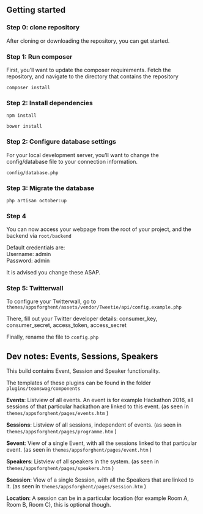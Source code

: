 ## Getting started

### Step 0: clone repository

After cloning or downloading the repository, you can get started. 

### Step 1: Run composer

First, you’ll want to update the composer requirements. Fetch the repository, and navigate to the directory that contains the repository

`composer install`

### Step 2: Install dependencies

`npm install`

`bower install`


### Step 2: Configure database settings

For your local development server, you’ll want to change the config/database file to your connection information.

`config/database.php`

### Step 3: Migrate the database

`php artisan october:up`

### Step 4

You can now access your webpage from the root of your project, and the backend via `root/backend`

Default credentials are:  
Username: admin  
Password: admin  

It is advised you change these ASAP.

### Step 5: Twitterwall

To configure your Twitterwall, go to `themes/appsforghent/assets/vendor/Tweetie/api/config.example.php`

There, fill out your Twitter developer details: consumer_key, consumer_secret, access_token, access_secret

Finally, rename the file to `config.php`

## Dev notes: Events, Sessions, Speakers

This build contains Event, Session and Speaker functionality.

The templates of these plugins can be found in the folder `plugins/teamswag/components`

**Events**: Listview of all events. An event is for example Hackathon 2016, all sessions of that particular hackathon are linked to this event.  (as seen in `themes/appsforghent/pages/events.htm` )

**Sessions**: Listview of all sessions, independent of events. (as seen in `themes/appsforghent/pages/programme.htm` )

**Sevent**: View of a single Event, with all the sessions linked to that particular event. (as seen in `themes/appsforghent/pages/event.htm` )

**Speakers**: Listview of all speakers in the system. (as seen in `themes/appsforghent/pages/speakers.htm` )

**Ssession**: View of a single Session, with all the Speakers that are linked to it. (as seen in `themes/appsforghent/pages/session.htm` )

**Location**: A session can be in a particular location (for example Room A, Room B, Room C), this is optional though.